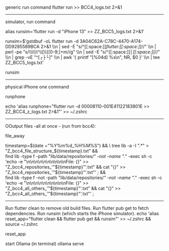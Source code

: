 generic run command
flutter run >> BCC4_logs.txt 2>&1

-------------------------------------------------------------------------------------------------------------------------

simulator, run command

alias runsim='flutter run -d "iPhone 13" >> ZZ_BCC5_logs.txt 2>&1'

runsim=$'gstdbuf -oL flutter run -d 3A04C62A-C78C-4470-A174-DD9285589BCA 2>&1 \\\n  | sed -E "s/^[[:space:]]*flutter:[[:space:]]*//" \\\n  | perl -pe "s/\\\\\\\\\\\\^\\\\[\\\\[[0-9;]+m//g" \\\n  | sed -E "s/^[[:space:]]*│[[:space:]]*//" \\\n  | grep -vE "^[┌├└]" \\\n  | awk \'{ printf "[%04d] %s\\n", NR, $0 }\' \\\n  | tee ZZ_BCC5_logs.txt'


runsim

-------------------------------------------------------------------------------------------------------------------------


physical iPhone one command

runphone

echo 'alias runphone="flutter run -d 00008110-001E41122183801E >> ZZ_BCC4_z_logs.txt 2>&1"' >> ~/.zshrc



-------------------------------------------------------------------------------------------------------------------------

OOutput files -all at once - (run from bcc4):

file_away

timestamp=$(date +"%Y%m%d_%H%M%S") && \
tree lib -a -I ".*" > "Z_bcc4_file_structure_${timestamp}.txt" && \
find lib -type f -path "lib/data/repositories/*" -not -name ".*" -exec sh -c 'echo -e "\n\n\n\n\n\n\n\n\n\nFile: {}" >> "Z_bcc4_repositories_'"${timestamp}"'.txt" && cat "{}" >> "Z_bcc4_repositories_'"${timestamp}"'.txt"' \; && \
find lib -type f -not -path "lib/data/repositories/*" -not -name ".*" -exec sh -c 'echo -e "\n\n\n\n\n\n\n\n\n\nFile: {}" >> "Z_bcc4_all_others_'"${timestamp}"'.txt" && cat "{}" >> "Z_bcc4_all_others_'"${timestamp}"'.txt"' \;


-------------------------------------------------------------------------------------------------------------------------



Run flutter clean to remove old build files.
Run flutter pub get to fetch dependencies.
Run runsim (which starts the iPhone simulator).
echo 'alias reset_app="flutter clean && flutter pub get && runsim"' >> ~/.zshrc && source ~/.zshrc

reset_app


start Ollama (in terminal)
ollama serve

